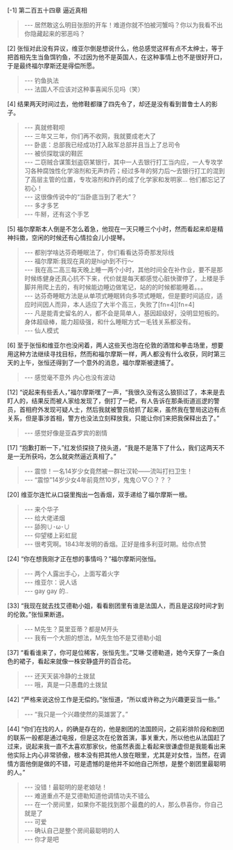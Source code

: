 
[-1] 第二百五十四章 逼近真相
>--- 居然敢这么明目张胆的开车！难道你就不怕被河蟹吗？你以为我看不出你隐藏起来的邪恶吗？<br>

[2] 张恒对此没有异议，维亚尔倒是想说什么，他总感觉这样有点不太绅士，等于把首相先生当鱼饵钓鱼，不过因为他不是英国人，在这种事情上也不是很好开口，于是最终福尔摩斯还是得偿所愿。
>--- 钓鱼执法<br>
>--- 法国人不应该对这种事喜闻乐见吗（笑）<br>

[4] 结果两天时间过去，他修鞋都赚了四先令了，却还是没有看到普鲁士人的影子。
>--- 真就修鞋呗<br>
>--- 三年又三年，你们再不收网，我就要成老大了<br>
>--- 卧底：总部我已经成功打入敌军总部并且当上了总司令<br>
>--- 被侦探耽误的鞋匠<br>
>--- 二窃贼合谋策划盗窃某银行，其中一人去银行打工当内应，一人专攻学习各种腐蚀性化学溶剂和无声炸药；经过多年的努力后～去银行打工的混到了高层主管的位置，专攻溶剂和炸药的成了化学家和发明家…
他们都忘记了初心！<br>
>--- 这很像传说中的“当卧底当到了老大”？<br>
>--- 多才多艺<br>
>--- 牛掰，还有这个手艺<br>

[5] 福尔摩斯本人倒是不怎么着急，他现在一天只睡三个小时，然而看起来却是精神抖擞，空闲的时候还有心情拉会儿小提琴。
>--- 都别学啥达芬奇睡眠法了，你们看看达芬奇那发际线<br>
>--- 福尔摩斯:我现在真的是high到不行～<br>
>--- 我在高二高三每天晚上睡一两个小时，其他时间全在补作业，要不是那时候练健身还真心抗不下来，代价就是每天都感觉心脏快骤停了，上楼是手脚并用爬上去的，有时候能边睡边做笔记，站的的时候都能睡着。。。<br>
>--- 达芬奇睡眠方法是从单项式睡眠转向多项式睡眠，但是要时间适应，适应时间因人而异，本人适应了大半个高三，失败了[fn=4][fn=4]<br>
>--- 凡是能青史留名的人，都不会是简单人，基因超级好，没明显短板的。身体超级棒，能力超级强，和什么睡眠方式一毛钱关系都没有。<br>
>--- 仙人模式<br>

[6] 至于张恒和维亚尔也没闲着，两人这些天也泡在伦敦的酒馆和拳击场里，想要用这种方法继续寻找目标，然而和福尔摩斯一样，两人都没有什么收获，同时第三天的上午，张恒还得到了一个意外的消息，福尔摩斯被逮捕了。
>--- 感觉毫不意外 内心也没有波动<br>

[12] “说起来有些丢人，”福尔摩斯嘿了一声，“我很久没有这么狼狈过了，本来是去盯人的，结果反而被人家给发现了，倒打了一耙，有人告诉在那条街道巡逻的警员，首相府外发现可疑人士，然后我就被警员给抓了起来，虽然我在警局这边有点关系，但是事涉首相，警方也没法立刻释放我，只能让你们来把我保释出去了。”
>--- 感觉好像是亚森罗宾的剧情<br>

[17] “抱歉打断一下，”红发侦探挠了挠头道，“我是不是落下了什么，我们这两天不是一无所获吗，怎么就突然逼近真相了。”
>--- 震惊！一名14岁少女竟然被一群壮汉轮——流叫打扫卫生！<br>
>--- “震惊”14岁少女4年前竟然10岁，鬼鬼⊙▽⊙？？？<br>

[20] 维亚尔连忙从口袋里掏出一包香烟，双手递给了福尔摩斯一根。
>--- 来个华子<br>
>--- 给大佬递烟<br>
>--- 舔狗∪･ω･∪<br>
>--- 仰望楼上彩虹屁<br>
>--- 很考究啊。1843年发明的香烟。正好是维多利亚时期。给你点赞<br>

[24] “你在想我刚才正在想的事情吗？”福尔摩斯问张恒。
>--- 两个人露出手心，上面写着火字<br>
>--- 维亚尔：说人话<br>
>--- gay gay 的..<br>

[33] “我现在就去找艾德勒小姐，看看剧团里有谁是法国人，而且是这段时间才到的伦敦。”张恒果断道。
>--- M先生？莫里亚蒂？都是M开头<br>
>--- 我有一个大胆的想法，M先生怕不是艾德勒小姐<br>

[37] “看看谁来了，你可是位稀客，张恒先生。”艾琳·艾德勒道，她今天穿了一条白色的裙子，看起来就像一株安静盛开的百合花。
>--- 还天天装冷静的土拨鼠<br>
>--- 哦，真是一只愚蠢的土拨鼠<br>

[42] “严格来说这份工作是无偿的。”张恒道，“所以或许称之为兴趣更妥当一些。”
>--- “我只是一个兴趣使然的英雄罢了。”<br>

[44] “你们在找的人，的确是存在的，他是剧团的法国顾问，之前彩排阶段和剧团的联系一般都是通过电报，但是这次在伦敦首演，事关重大，所以他也从法国赶了过来，说起来我一直不太喜欢那家伙，他虽然表面上看起来很谦虚但是我能看出来他实际上内心非常骄傲，根本没有把其他人放在眼里，尤其是对女性，当然，在调情方面他倒是做的不错，可是遗憾的是他并不如他自己所想，是整个剧团里最聪明的人。”
>--- 没错！最聪明的是老娘哒！<br>
>--- 难道重点不是艾德勒知道他调情功夫不错么<br>
>--- 在一个房间里，如果你不能找到那个最蠢的的人，那么恭喜你，你自己就是了<br>
>--- 可爱<br>
>--- 确认自己是整个房间最聪明的人<br>
>--- 你才是吧<br>
